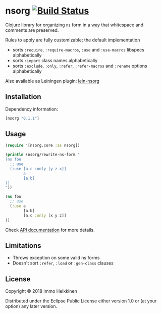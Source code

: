 # nsorg [![Build Status](https://travis-ci.org/immoh/nsorg.svg?branch=master)](https://travis-ci.org/immoh/nsorg)

Clojure library for organizing `ns` form in a way that whitespace and comments are preserved.

Rules to apply are fully customizable; the default implementation

* sorts `:require`, `:require-macros`, `:use` and `:use-macros` libspecs alphabetically
* sorts `:import` class names alphabetically
* sorts `:exclude`, `:only`, `:refer`, `:refer-macros` and `:rename` options alphabetically

Also available as Leiningen plugin: [lein-nsorg](https://github.com/immoh/lein-nsorg/)


## Installation

Dependency information:

```clj
[nsorg "0.1.1"]
```

## Usage

```clj
(require '[nsorg.core :as nsorg])

(println (nsorg/rewrite-ns-form "
(ns foo
  ;; use
  (:use [a.c :only [y z x]]
        a
        [a.b]
))
"))

(ns foo
  ;; use
  (:use a
        [a.b]
        [a.c :only [x y z]]
))
```

Check [API documentation](https://immoh.github.io/nsorg/) for more details.


## Limitations

* Throws exception on some valid ns forms
* Doesn't sort `:refer`, `:load` or `:gen-class` clauses


## License

Copyright © 2018 Immo Heikkinen

Distributed under the Eclipse Public License either version 1.0 or (at your option) any later version.
